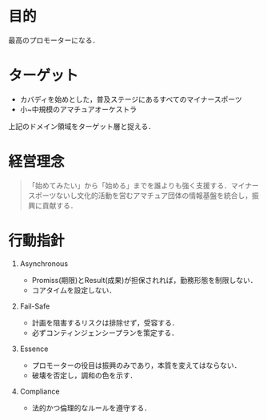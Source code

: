 <!--
My Opinion, or Fact?
-->
# 目的

最高のプロモーターになる．

# ターゲット

- カバディを始めとした，普及ステージにあるすべてのマイナースポーツ
- 小~中規模のアマチュアオーケストラ

上記のドメイン領域をターゲット層と捉える．

# 経営理念

> 「始めてみたい」から「始める」までを誰よりも強く支援する．マイナースポーツないし文化的活動を営むアマチュア団体の情報基盤を統合し，振興に貢献する．


# 行動指針

1. Asynchronous

    - Promiss(期限)とResult(成果)が担保されれば，勤務形態を制限しない．
    - コアタイムを設定しない．

2. Fail-Safe

    - 計画を阻害するリスクは排除せず，受容する．
    - 必ずコンティンジェンシープランを策定する．

3. Essence

    - プロモーターの役目は振興のみであり，本質を変えてはならない．
    - 破壊を否定し，調和の色を示す．

4. Compliance

    - 法的かつ倫理的なルールを遵守する．
